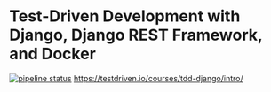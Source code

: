 # Test-Driven Development with Django, Django REST Framework, and Docker

[![pipeline status](https://gitlab.com/ab294/django-tdd-docker/badges/master/pipeline.svg)](https://gitlab.com/ab294/django-tdd-docker/commits/master)
https://testdriven.io/courses/tdd-django/intro/
